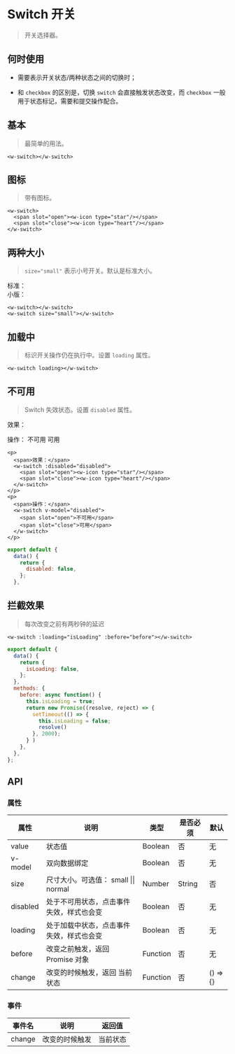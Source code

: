 # Switch 开关

> 开关选择器。

## 何时使用

- 需要表示开关状态/两种状态之间的切换时；

- 和 `checkbox` 的区别是，切换 `switch` 会直接触发状态改变，而 `checkbox` 一般用于状态标记，需要和提交操作配合。

## 基本

> 最简单的用法。

<w-switch></w-switch>

``` vue
<w-switch></w-switch>
```

## 图标

> 带有图标。

<p>
  <w-switch>
    <span slot="open"><w-icon type="star"/></span>
    <span slot="close"><w-icon type="heart"/></span>
  </w-switch>
</p>

``` vue
<w-switch>
  <span slot="open"><w-icon type="star"/></span>
  <span slot="close"><w-icon type="heart"/></span>
</w-switch>
```

## 两种大小

> `size="small"` 表示小号开关。默认是标准大小。

<div>
  <span>标准：</span><w-switch></w-switch>
</div>
<div>
  <span>小版：</span><w-switch size="small"></w-switch>
</div>

``` vue
<w-switch></w-switch>
<w-switch size="small"></w-switch>
```

## 加载中

> 标识开关操作仍在执行中。设置 `loading` 属性。

<p>
  <w-switch loading></w-switch>
</p>

``` vue
<w-switch loading></w-switch>
```

## 不可用

> Switch 失效状态。设置 `disabled` 属性。

<p>
  <span>效果：</span>
  <w-switch :disabled="disabled">
    <span slot="open"><w-icon type="star"/></span>
    <span slot="close"><w-icon type="heart"/></span>
  </w-switch>
</p>
<p>
  <span>操作：</span>
  <w-switch v-model="disabled">
    <span slot="open">不可用</span>
    <span slot="close">可用</span>
  </w-switch>
</p>

``` vue
<p>
  <span>效果：</span>
  <w-switch :disabled="disabled">
    <span slot="open"><w-icon type="star"/></span>
    <span slot="close"><w-icon type="heart"/></span>
  </w-switch>
</p>
<p>
  <span>操作：</span>
  <w-switch v-model="disabled">
    <span slot="open">不可用</span>
    <span slot="close">可用</span>
  </w-switch>
</p>
```

``` js
export default {
  data() {
    return {
      disabled: false,
    };
  },
```

## 拦截效果

> 每次改变之前有两秒钟的延迟

<p>
  <w-switch :loading="isLoading" :before="before"></w-switch>
</p>

``` vue
<w-switch :loading="isLoading" :before="before"></w-switch>
```

``` js
export default {
  data() {
    return {
      isLoading: false,
    };
  },
  methods: {
    before: async function() {
      this.isLoading = true;
      return new Promise((resolve, reject) => {
        setTimeout(() => {
          this.isLoading = false;
          resolve()
        }, 2000);
      } )
    },
  },
};
```

## API

### 属性

|属性|说明|类型|是否必须|默认|
|---|---|----|-------|---|
|value|状态值|Boolean|否|无|
|v-model|双向数据绑定|Boolean|否|无|
|size|尺寸大小。可选值： small \|\| normal |Number|String|否|normal|
|disabled|处于不可用状态，点击事件失效，样式也会变|Boolean|否|无|
|loading|处于加载中状态，点击事件失效，样式也会变|Boolean|否|无|
|before|改变之前触发，返回 Promise 对象|Function|否|无|
|change|改变的时候触发，返回 当前状态|Function|否|() => {}|

### 事件

|事件名|说明|返回值|
|-----|---|-----|
|change|改变的时候触发|当前状态|

<script>
import WIcon from '../icon/Icon';
import WSwitch from './Switch';

export default {
  data() {
    return {
      val: true,
      isLoading: false,
      disabled: false,
    };
  },
  methods: {
    change(value) {
      this.val = !value;
    },
    before: async function() {
      this.isLoading = true;
      return new Promise((resolve, reject) => {
        setTimeout(() => {
          this.isLoading = false;
          resolve()
        }, 2000);
      } )
    },
  },
  components: {
    WIcon,
    WSwitch,
  },
};
</script>
<style lang="scss">
@import '../icon/style/icon.scss';
@import './style/switch.scss';
</style>
